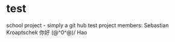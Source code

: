 # test
school project - simply a git hub test
project members:
Sebastian Kroaptschek
你好 \(@^0^@)/ Hao
